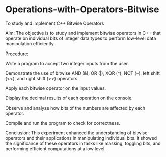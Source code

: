 # Operations-with-Operators-Bitwise

To study and implement C++ Bitwise Operators

Aim: The objective is to study and implement bitwise operators in C++ that operate on individual bits of integer data types to perform low-level data manipulation efficiently.

Procedure:

Write a program to accept two integer inputs from the user.

Demonstrate the use of bitwise AND (&), OR (|), XOR (^), NOT (~), left shift (<<), and right shift (>>) operators.

Apply each bitwise operator on the input values.

Display the decimal results of each operation on the console.

Observe and analyze how bits of the numbers are affected by each operator.

Compile and run the program to check for correctness.

Conclusion: This experiment enhanced the understanding of bitwise operators and their applications in manipulating individual bits. It showed the significance of these operators in tasks like masking, toggling bits, and performing efficient computations at a low level.

